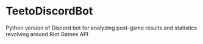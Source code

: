 # TeetoDiscordBot
Python version of Discord bot for analyzing post-game results and statistics revolving around Riot Games API
